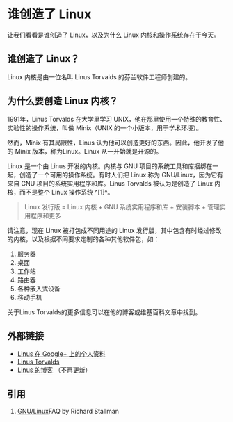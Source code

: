 # 谁创造了 Linux

让我们看看是谁创造了 Linux，以及为什么 Linux 内核和操作系统存在于今天。

## 谁创造了 Linux？

Linux 内核是由一位名叫 Linus Torvalds 的芬兰软件工程师创建的。

## 为什么要创造 Linux 内核？

1991年，Linus Torvalds 在大学里学习 UNIX，他在那里使用一个特殊的教育性、实验性的操作系统，叫做 Minix（UNIX 的一个小版本，用于学术环境）。

然而，Minix 有其局限性，Linus 认为他可以创造更好的东西。因此，他开发了他的 Minix 版本，称为Linux。Linux 从一开始就是开源的。

Linux 是一个由 Linus 开发的内核。内核与 GNU 项目的系统工具和库捆绑在一起，创造了一个可用的操作系统。有时人们把 Linux 称为 GNU/Linux，因为它有来自 GNU 项目的系统实用程序和库。Linus Torvalds 被认为是创造了 Linux 内核，而不是整个 Linux 操作系统 ^[1]^。

> Linux 发行版 = Linux 内核 + GNU 系统实用程序和库 + 安装脚本 + 管理实用程序和更多

请注意，现在 Linux 被打包成不同用途的 Linux 发行版，其中包含有时经过修改的内核，以及根据不同要求定制的各种其他软件包，如：

1. 服务器
2. 桌面
3. 工作站
4. 路由器
5. 各种嵌入式设备
6. 移动手机

关于Linus Torvalds的更多信息可以在他的博客或维基百科文章中找到。

## 外部链接

- [Linus 在 Google+ 上的个人资料](https://plus.google.com/+LinusTorvalds)
- [Linus Torvalds ](https://en.wikipedia.org/wiki/Linus_Torvalds)
- [Linus 的博客](https://torvalds-family.blogspot.com/) （不再更新）

## 引用

1. [GNU/Linux](http://www.gnu.org/gnu/gnu-linux-faq.html)FAQ by Richard Stallman



